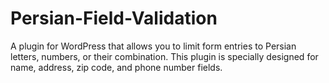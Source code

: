 # Persian-Field-Validation
A plugin for WordPress that allows you to limit form entries to Persian letters, numbers, or their combination. This plugin is specially designed for name, address, zip code, and phone number fields.
